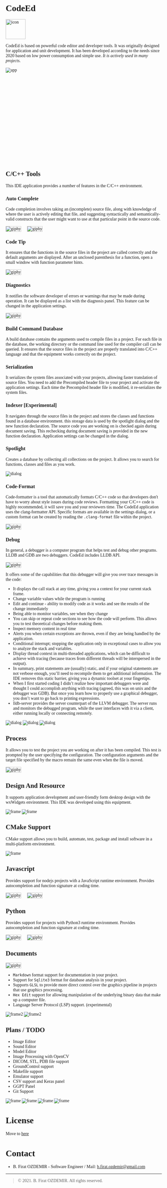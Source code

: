 <link rel="stylesheet" type="text/css" href="https://fonts.googleapis.com/css?family=Ubuntu:regular,bold&subset=Latin">
<style>
	* {
		font-family: Ubuntu, "times new roman", times, roman, serif;
	}
	img[alt='icon'] { width: 64px; height: 64px; }
	img[alt='app'] { min-height: 300px; }
	img[alt='giphy'] {
		max-height: 210px;
		display: inline-block;
		margin-right: 16px;
		border: 1px solid #c4c4c4;
	}
	img[alt='dialog'] {
		max-height: 200px;
	}
	img[alt='frame'] {
		max-height: 360px;
	}
	img[alt='frame2'] {
		max-height: 300px;
	}
</style>


# CodeEd

![icon](assets/codeed.png)

CodeEd is based on powerful code editor and developer tools. It was originally designed for application and unit development. It has been developed according to the needs since 2020 based on low power consumption and simple use. _It is actively used in many projects_.

![app](assets/code-main2.png)


## C/C++ Tools

This IDE application provides a number of features in the C/C++ environment.

### Auto Complete

Code completion involves taking an (incomplete) source file, along with knowledge of where the user is actively editing that file, and suggesting syntactically and semantically-valid constructs that the user might want to use at that particular point in the source code.


![giphy](assets/code-autocomplete1.gif)
![giphy](assets/code-autocomplete2.gif)


### Code Tip

It ensures that the functions in the source files in the project are called correctly and the default arguments are displayed. After an unclosed parenthesis for a function, open a small window with function parameter hints.

![giphy](assets/code-calltip1.gif)

### Diagnostics

It notifies the software developer of errors or warnings that may be made during operation. It can be displayed as a list with the diagnosis panel. This feature can be changed in the application settings.

![giphy](assets/code-diagnostic1.gif)

### Build Command Database

A build database contains the arguments used to compile files in a project. For each file in the database, the working directory or the command line used for the compiler call can be queried. It ensures that the source files in the project are properly translated into C/C++ language and that the equipment works correctly on the project.

### Serialization

It serializes the system files associated with your projects, allowing faster translation of source files. You need to add the Precompiled header file to your project and activate the application settings. Each time the Precompiled header file is modified, it re-serializes the system files.

### Indexer [Experimental]

It navigates through the source files in the project and stores the classes and functions found in a database environment. this storage data is used by the spotlight dialog and the new function declaration. The source code you are working on is checked again during document saving. This rechecking during document saving is provided in the new function declaration. Application settings can be changed in the dialog.

### Spotlight

Creates a database by collecting all collections on the project. It allows you to search for functions, classes and files as you work.

![dialog](assets/code-spotlight.png)

### Code-Format

Code-formatter is a tool that automatically formats C/C++ code so that developers don't have to worry about style issues during code reviews. Formatting your C/C++ code is highly recommended, it will save you and your reviewers time. The CodeEd application uses the clang-formatter API. Specific formats are available in the settings dialog, or a custom format can be created by reading the `.clang-format` file within the project.

![giphy](assets/code-format.gif)

### Debug

In general, a debugger is a computer program that helps test and debug other programs. LLDB and GDB are two debuggers. CodeEd includes LLDB API.

![giphy](assets/code-debug.gif)


It offers some of the capabilities that this debugger will give you over trace messages in the code:

* It displays the call stack at any time, giving you a context for your current stack frame.
* Change variable values while the program is running
* Edit and continue - ability to modify code as it works and see the results of the change immediately
* Being able to monitor variables, see when they change
* You can skip or repeat code sections to see how the code will perform. This allows you to test theoretical changes before making them.
* Inspect memory content in real time
* Alerts you when certain exceptions are thrown, even if they are being handled by the application.
* Conditional interrupt; stopping the application only in exceptional cases to allow you to analyze the stack and variables.
* Display thread context in multi-threaded applications, which can be difficult to achieve with tracing (because traces from different threads will be interspersed in the output).
* In summary, print statements are (usually) static, and if your original statements are not verbose enough, you’ll need to recompile them to get additional information. The IDE removes this static barrier, giving you a dynamic toolset at your fingertips.
* When I first started coding I didn’t realize how important debuggers were and thought I could accomplish anything with tracing (agreed, this was on unix and the debugger was GDB). But once you learn how to properly use a graphical debugger, you don’t want to go back to printing expressions.
* lldb-server provides the server counterpart of the LLVM debugger. The server runs and monitors the debugged program, while the user interfaces with it via a client, either running locally or connecting remotely.

![dialog](assets/code-debug2.png)
![dialog](assets/code-watch.png)
![dialog](assets/code-breakpoints.png)

## Process

It allows you to test the project you are working on after it has been compiled. This test is prompted by the user specifying the configuration. The configuration arguments and the target file specified by the macro remain the same even when the file is moved.

![giphy](assets/code-process.gif)


## Design And Resource

It supports application development and user-friendly form desktop design with the wxWidgets environment. This IDE was developed using this equipment.

![frame](assets/code-resource.png)
![frame](assets/code-design.png)

## CMake Support

CMake support allows you to build, automate, test, package and install software in a multi-platform environment.

![frame](assets/code-cmake.png)

## Javascript

Provides support for nodejs projects with a JavaScript runtime environment. Provides autocompletion and function signature at coding time.

![giphy](assets/code-node-autocompletion.gif)
![giphy](assets/code-node-calltip.gif)

## Python

Provides support for projects with Python3 runtime environment. Provides autocompletion and function signature at coding time.

![giphy](assets/code-python-autocompletion.gif)
![giphy](assets/code-python-calltip.gif)

## Documents

![giphy](assets/code-markdown.gif)

* `Markdown` format support for documentation in your project.
* Support for `Sqlite3` format for database analysis in your project.
* Supports `GLSL` to provide more direct control over the graphics pipeline in projects that use graphics processing.
* `Hex Edit` support for allowing manipulation of the underlying binary data that make up a computer file.
* Language Server Protocol (LSP) support. (experimental)


![frame2](assets/code-sqlite3.png) ![frame2](assets/code-hex.png)

## Plans / TODO

* Image Editor
* Sound Editor
* Model Editor
* Image Processing with OpenCV
* DICOM, STL, PDB file support
* GroundControl support
* Makefile support
* Emulator support
* CSV support and Keras panel
* GGPT Panel
* Git Support

![frame](assets/code-dicom.png)
![frame](assets/code-image.png)
![frame](assets/code-stl.png)
![frame](assets/code-pdb.png)

# License

Move to [here](https://github.com/JackCampbell/CodeEd/blob/master/LICENSE)

# Contact

* B. Firat OZDEMIR - Software Engineer / Mail: b.firat.ozdemir@gmail.com

---
> © 2021. B. Firat OZDEMIR. All rights reserved.




